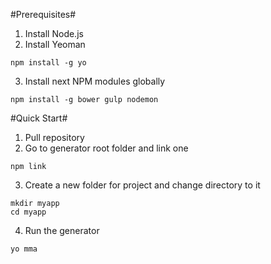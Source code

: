 #Prerequisites#

1) Install Node.js
2) Install Yeoman 
``` 
npm install -g yo 
```
3) Install next NPM modules globally
``` 
npm install -g bower gulp nodemon 
```

#Quick Start#

1) Pull repository
2) Go to generator root folder and link one
``` 
npm link 
```
3) Create a new folder for project and change directory to it
``` 
mkdir myapp
cd myapp
```
4) Run the generator 
```
yo mma 
```